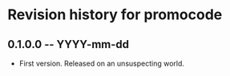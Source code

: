 # Revision history for promocode

## 0.1.0.0 -- YYYY-mm-dd

* First version. Released on an unsuspecting world.
